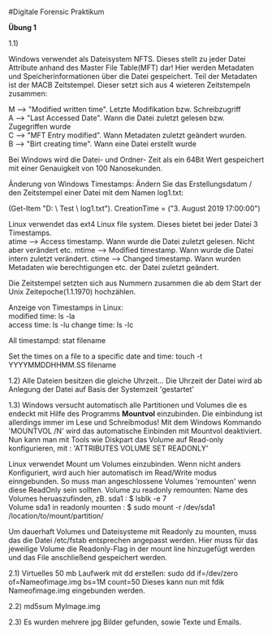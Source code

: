 #Digitale Forensic Praktikum

**Übung 1**

1.1)

Windows verwendet als Dateisystem NFTS. Dieses stellt zu jeder Datei Attribute anhand des Master File Table(MFT) dar! Hier werden Metadaten und Speicherinformationen über die Datei gespeichert.
Teil der Metadaten ist der MACB Zeitstempel. Dieser setzt sich aus 4 wieteren Zeitstempeln zusammen:  
  
M --> "Modified written time". Letzte Modifikation bzw. Schreibzugriff  
A --> "Last Accessed Date". Wann die Datei zuletzt gelesen bzw. Zugegriffen wurde  
C --> "MFT Entry modified". Wann Metadaten zuletzt geändert wurden.  
B --> "Birt creating time". Wann eine Datei erstellt wurde

Bei Windows wird die Datei- und Ordner- Zeit als ein 64Bit Wert gespeichert mit einer Genauigkeit von 100 Nanosekunden.

Änderung von Windows Timestamps: 
Ändern Sie das Erstellungsdatum / den Zeitstempel einer Datei mit dem Namen log1.txt:

(Get-Item "D: \ Test \ log1.txt"). CreationTime = ("3. August 2019 17:00:00") 

  

Linux verwendet das ext4 Linux file system. Dieses bietet bei jeder Datei 3 Timestamps.  
atime --> Access timestamp. Wann wurde die Datei zuletzt gelesen. Nicht aber verändert etc. 
mtime --> Modified timestamp. Wann wurde die Datei intern zuletzt verändert.
ctime --> Changed timestamp. Wann wurden Metadaten wie berechtigungen etc. der Datei zuletzt 				  geändert.

Die Zeitstempel setzten sich aus Nummern zusammen die ab dem Start der Unix Zeitepoche(1.1.1970) hochzählen.
	
Anzeige von Timestamps in Linux:  
modified time: ls -la  
access time:   ls -lu
change time:   ls -lc

All timestampd: stat filename

Set the times on a file to a specific date and time:
touch -t YYYYMMDDHHMM.SS filename


1.2) 
Alle Dateien besitzen die gleiche Uhrzeit... Die Uhrzeit der Datei wird ab Anlegung der Datei auf Basis der Systemzeit 'gestartet'

1.3)
Windows versucht automatisch alle Partitionen und Volumes die es endeckt mit Hilfe des Programms **Mountvol** einzubinden.  Die einbindung ist allerdings immer im Lese und Schreibmodus!
Mit dem Windows Kommando 'MOUNTVOL /N' wird das automatische Einbinden mit Mountvol deaktiviert. Nun kann man mit Tools wie Diskpart das Volume auf Read-only konfigurieren, mit : 'ATTRIBUTES VOLUME SET READONLY' 

Linux verwendet Mount um Volumes einzubinden. Wenn nicht anders Konfiguriert, wird auch hier automatisch im Read/Write modus einngebunden. So muss man angeschlossene Volumes 'remounten' wenn diese ReadOnly sein sollten. 
Volume zu readonly remounten: Name des Volumes heruaszufinden, zB. sda1 : $ lsblk -e 7  
			      Volume sda1 in readonly mounten		: $ sudo mount -r /dev/sda1 /location/to/mount/partition/
			        
Um dauerhaft Volumes und Dateisysteme mit Readonly zu mounten, muss das die Datei /etc/fstab entsprechen angepasst werden.
Hier muss für das jeweilige Volume die Readonly-Flag in der mount line hinzugefügt werden und das File anschließend gespeichert werden.

2.1) 
Virtuelles 50 mb Laufwerk mit dd erstellen: sudo dd if=/dev/zero of=Nameofimage.img bs=1M count=50
Dieses kann nun mit fdik Nameofimage.img eingebunden werden.

2.2) md5sum MyImage.img

2.3) Es wurden mehrere jpg Bilder gefunden, sowie Texte und Emails. 
